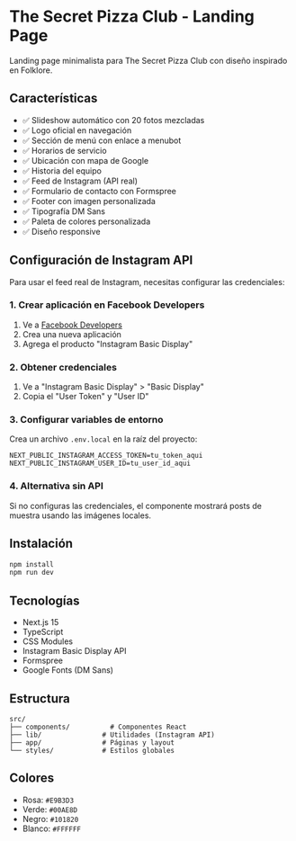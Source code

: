 # The Secret Pizza Club - Landing Page

Landing page minimalista para The Secret Pizza Club con diseño inspirado en Folklore.

## Características

- ✅ Slideshow automático con 20 fotos mezcladas
- ✅ Logo oficial en navegación
- ✅ Sección de menú con enlace a menubot
- ✅ Horarios de servicio
- ✅ Ubicación con mapa de Google
- ✅ Historia del equipo
- ✅ Feed de Instagram (API real)
- ✅ Formulario de contacto con Formspree
- ✅ Footer con imagen personalizada
- ✅ Tipografía DM Sans
- ✅ Paleta de colores personalizada
- ✅ Diseño responsive

## Configuración de Instagram API

Para usar el feed real de Instagram, necesitas configurar las credenciales:

### 1. Crear aplicación en Facebook Developers
1. Ve a [Facebook Developers](https://developers.facebook.com/)
2. Crea una nueva aplicación
3. Agrega el producto "Instagram Basic Display"

### 2. Obtener credenciales
1. Ve a "Instagram Basic Display" > "Basic Display"
2. Copia el "User Token" y "User ID"

### 3. Configurar variables de entorno
Crea un archivo `.env.local` en la raíz del proyecto:

```env
NEXT_PUBLIC_INSTAGRAM_ACCESS_TOKEN=tu_token_aqui
NEXT_PUBLIC_INSTAGRAM_USER_ID=tu_user_id_aqui
```

### 4. Alternativa sin API
Si no configuras las credenciales, el componente mostrará posts de muestra usando las imágenes locales.

## Instalación

```bash
npm install
npm run dev
```

## Tecnologías

- Next.js 15
- TypeScript
- CSS Modules
- Instagram Basic Display API
- Formspree
- Google Fonts (DM Sans)

## Estructura

```
src/
├── components/          # Componentes React
├── lib/               # Utilidades (Instagram API)
├── app/               # Páginas y layout
└── styles/            # Estilos globales
```

## Colores

- Rosa: `#E9B3D3`
- Verde: `#00AE8D`
- Negro: `#101820`
- Blanco: `#FFFFFF`
